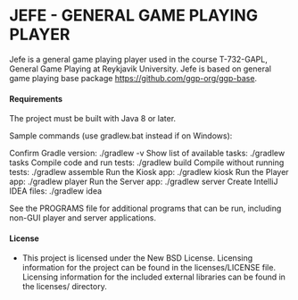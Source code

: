 # JEFE - GENERAL GAME PLAYING PLAYER

Jefe is a general game playing player used in the course T-732-GAPL, General Game Playing at Reykjavik University.
Jefe is based on general game playing base package https://github.com/ggp-org/ggp-base.

#### Requirements

The project must be built with Java 8 or later.

Sample commands (use gradlew.bat instead if on Windows):

Confirm Gradle version:        ./gradlew -v
Show list of available tasks:  ./gradlew tasks
Compile code and run tests:    ./gradlew build
Compile without running tests: ./gradlew assemble
Run the Kiosk app:             ./gradlew kiosk
Run the Player app:            ./gradlew player
Run the Server app:            ./gradlew server
Create IntelliJ IDEA files:    ./gradlew idea

See the PROGRAMS file for additional programs that can be run, including non-GUI player and server applications.

#### License

* This project is licensed under the New BSD License. Licensing information for
  the project can be found in the licenses/LICENSE file. Licensing information
  for the included external libraries can be found in the licenses/ directory.
